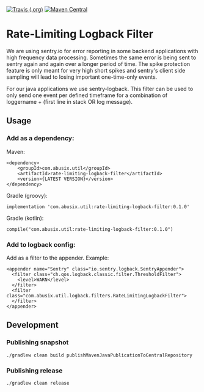 [![Travis (.org)](https://img.shields.io/travis/abusix/rate-limiting-logback-filter.svg)](https://travis-ci.org/abusix/rate-limiting-logback-filter)
[![Maven Central](https://img.shields.io/maven-central/v/com.abusix.util/rate-limiting-logback-filter.svg)](https://search.maven.org/artifact/com.abusix.util/rate-limiting-logback-filter/)

# Rate-Limiting Logback Filter

We are using sentry.io for error reporting in some backend applications with high frequency data processing.
Sometimes the same error is being sent to sentry again and again over a longer period of time. The spike
protection feature is only meant for very high short spikes and sentry's client side sampling will lead to
losing important one-time-only events.
 
For our java applications we use sentry-logback. This filter can be used to only send one event per defined
timeframe for a combination of loggername + (first line in stack OR log message).

## Usage

### Add as a dependency:

Maven:
```
<dependency>
    <groupId>com.abusix.util</groupId>
    <artifactId>rate-limiting-logback-filter</artifactId>
    <version>{LATEST VERSION}</version>
</dependency>
```

Gradle (groovy):
```
implementation 'com.abusix.util:rate-limiting-logback-filter:0.1.0'
```

Gradle (kotlin):
```
compile("com.abusix.util:rate-limiting-logback-filter:0.1.0")
```

### Add to logback config:

Add as a filter to the appender. Example:

```
<appender name="Sentry" class="io.sentry.logback.SentryAppender">
  <filter class="ch.qos.logback.classic.filter.ThresholdFilter">
    <level>WARN</level>
  </filter>
  <filter class="com.abusix.util.logback.filters.RateLimitingLogbackFilter">
  </filter>
</appender>
```

## Development

### Publishing snapshot

`./gradlew clean build publishMavenJavaPublicationToCentralRepository`

### Publishing release

`./gradlew clean release`